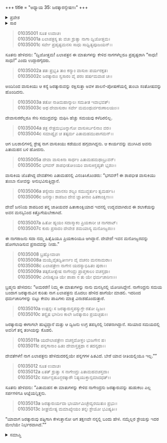 +++
title = "ಅಧ್ಯಾಯ 35: ಜರತ್ಕಾರನ್ವೇಷಣಃ"
+++

<details><summary>ಪ್ರವೇಶ</summary>


।।   ಓಂ ಓಂ ನಮೋ ನಾರಾಯಣಾಯ।।   ಶ್ರೀ ವೇದವ್ಯಾಸಾಯ ನಮಃ ।।

ಶ್ರೀ ಕೃಷ್ಣದ್ವೈಪಾಯನ ವೇದವ್ಯಾಸ ವಿರಚಿತ  

**ಶ್ರೀ ಮಹಾಭಾರತ**

**ಆದಿ ಪರ್ವ**

**ಆಸ್ತೀಕ ಪರ್ವ**

**ಅಧ್ಯಾಯ 35**

</details>


<details><summary>ಸಾರ</summary>
ವಾಸುಕಿಯು ಏಲಾಪತ್ರನು ಹೇಳಿದುದನ್ನು ಬ್ರಹ್ಮನಿಂದ ನಿರ್ದಿಷ್ಟಪಡಿಸಿಕೊಂಡು ತಂಗಿ ಜರತ್ಕಾರುವನ್ನು ನೋಡಿಕೊಳ್ಳುವುದು (1-10). ಮುನಿ ಜರತ್ಕಾರುವಿನ ಮೇಲೆ ಕಣ್ಣಿಡುವಂತೆ ಇತರ ಸರ್ಪಗಳಿಗೆ ಹೇಳಿದುದು (11-13).

</details>




> 01035001 ಸೂತ ಉವಾಚ।  
01035001a ಏಲಾಪತ್ರಸ್ಯ ತು ವಚಃ ಶ್ರುತ್ವಾ ನಾಗಾ ದ್ವಿಜೋತ್ತಮ।   
01035001c ಸರ್ವೇ ಪ್ರಹೃಷ್ಟಮನಸಃ ಸಾಧು ಸಾಧ್ವಿತ್ಯಪೂಜಯನ್।।

ಸೂತನು ಹೇಳಿದನು: “ದ್ವಿಜೋತ್ತಮ! ಏಲಾಪತ್ರನ ಈ ಮಾತುಗಳನ್ನು ಕೇಳಿದ ನಾಗಗಳೆಲ್ಲರೂ ಪ್ರಹೃಷ್ಟರಾಗಿ “ಸಾಧು! ಸಾಧು!” ಎಂದು ಉದ್ಗಾರಗೈದರು.

> 01035002a ತತಃ ಪ್ರಭೃತಿ ತಾಂ ಕನ್ಯಾಂ ವಾಸುಕಿಃ ಪರ್ಯರಕ್ಷತ।  
01035002c ಜರತ್ಕಾರುಂ ಸ್ವಸಾರಂ ವೈ ಪರಂ ಹರ್ಷಮವಾಪ ಚ।।

ಅಂದಿನಿಂದ ವಾಸುಕಿಯು ಆ ಕನ್ಯೆ ಜರತ್ಕಾರುವನ್ನು ರಕ್ಷಿಸುತ್ತಾ ಅವಳ ಪಾಲನೆ-ಪೋಷಣೆಯಲ್ಲಿ ತುಂಬಾ ಸಂತೋಷವನ್ನು ಹೊಂದಿದನು.

> 01035003a ತತೋ ನಾತಿಮಹಾನ್ಕಾಲಃ ಸಮತೀತ ಇವಾಭವತ್।  
01035003c ಅಥ ದೇವಾಸುರಾಃ ಸರ್ವೇ ಮಮಂಥುರ್ವರುಣಾಲಯಂ।।

ದೇವಾಸುರರೆಲ್ಲರೂ ಸೇರಿ ಸಮುದ್ರವನ್ನು ಮಥಿಸಿ ಹೆಚ್ಚು ಸಮಯವು ಕಳೆದಿರಲಿಲ್ಲ.

> 01035004a ತತ್ರ ನೇತ್ರಮಭೂನ್ನಾಗೋ ವಾಸುಕಿರ್ಬಲಿನಾಂ ವರಃ।  
01035004c ಸಮಾಪ್ಯೈವ ಚ ತತ್ಕರ್ಮ ಪಿತಾಮಹಮುಪಾಗಮನ್।।

ಆಗ ಬಲಶಾಲಿಗಳಲ್ಲಿ ಶ್ರೇಷ್ಠ ನಾಗ ವಾಸುಕಿಯು ಕಡೆಯುವ ಹಗ್ಗವಾಗಿದ್ದನು. ಆ ಕಾರ್ಯವನ್ನು ಮುಗಿಸಿದ ಅವನು ಪಿತಾಮಹನ ಬಳಿ ಹೋದನು.

> 01035005a ದೇವಾ ವಾಸುಕಿನಾ ಸಾರ್ಧಂ ಪಿತಾಮಹಮಥಾಬ್ರುವನ್।  
01035005c ಭಗವನ್ ಶಾಪಭೀತೋಽಯಂ ವಾಸುಕಿಸ್ತಪ್ಯತೇ ಭೃಶಂ।।

ವಾಸುಕಿಯ ಜೊತೆಗಿದ್ದ ದೇವತೆಗಳು ಪಿತಾಮಹನಲ್ಲಿ ವಿನಂತಿಸಿಕೊಂಡರು: “ಭಗವನ್! ಈ ಶಾಪಭೀತ ವಾಸುಕಿಯು ತುಂಬಾ ನೋವನ್ನು ಅನುಭವಿಸುತ್ತಿದ್ದಾನೆ.

> 01035006a ತಸ್ಯೇದಂ ಮಾನಸಂ ಶಲ್ಯಂ ಸಮುದ್ಧರ್ತುಂ ತ್ವಮರ್ಹಸಿ।  
01035006c ಜನನ್ಯಾಃ ಶಾಪಜಂ ದೇವ ಜ್ಞಾತೀನಾಂ ಹಿತಕಾಂಕ್ಷಿಣಃ।।

ದೇವ! ಜನನಿಯ ಶಾಪದಿಂದ ತನ್ನ ಜಾತಿಯವರ ಹಿತಾಕಾಂಕ್ಷಿಯಾದ ಇವನಲ್ಲಿ ಉದ್ಭವವಾಗಿರುವ ಈ ಶಲಾಕೆಯನ್ನು ಅವನ ಮನಸ್ಸಿನಿಂದ ಕಿತ್ತೊಗೆಯಬೇಕಾಗಿದೆ.

> 01035007a ಹಿತೋ ಹ್ಯಯಂ ಸದಾಸ್ಮಾಕಂ ಪ್ರಿಯಕಾರೀ ಚ ನಾಗರಾಟ್।  
01035007c ಕುರು ಪ್ರಸಾದಂ ದೇವೇಶ ಶಮಯಾಸ್ಯ ಮನೋಜ್ವರಂ।।

ಈ ನಾಗರಾಜನು ಸದಾ ನಮ್ಮ ಹಿತೈಷಿಯೂ ಪ್ರಿಯಕಾರಿಯೂ ಆಗಿದ್ದಾನೆ. ದೇವೇಶ! ಇವನ ಮನೋಜ್ವರವನ್ನು ಹೋಗಲಾಡಿಸುವ ಪ್ರಸಾದವನ್ನು ನೀಡು.”

> 01035008 ಬ್ರಹ್ಮೋವಾಚ।  
01035008a ಮಯೈವೈತದ್ವಿತೀರ್ಣಂ ವೈ ವಚನಂ ಮನಸಾಮರಾಃ।  
01035008c ಏಲಾಪತ್ರೇಣ ನಾಗೇನ ಯದಸ್ಯಾಭಿಹಿತಂ ಪುರಾ।।  
01035009a ತತ್ಕರೋತ್ವೇಷ ನಾಗೇಂದ್ರಃ ಪ್ರಾಪ್ತಕಾಲಂ ವಚಸ್ತಥಾ।   
01035009c ವಿನಶಿಷ್ಯಂತಿ ಯೇ ಪಾಪಾ ನ ತು ಯೇ ಧರ್ಮಚಾರಿಣಃ।।

ಬ್ರಹ್ಮನು ಹೇಳಿದನು: “ಅಮರರೇ! ನಿಮ್ಮ ಈ ಮಾತುಗಳನ್ನು ನಾನು ಮನಸ್ಸಿನಲ್ಲಿ ಯೋಚಿಸಿದ್ದೇನೆ. ನಾಗೇಂದ್ರನು ಸಮಯ ಬಂದಾಗ ಜರತ್ಕಾರುವಿನ ಕುರಿತು ನಾಗ ಏಲಾಪತ್ರನು ಮೊದಲು ಹೇಳಿದ ಹಾಗೆಯೇ ಮಾಡಲಿ. ಇದರಿಂದ ಧರ್ಮಚಾರಿಗಳನ್ನು ಬಿಟ್ಟು ಕೇವಲ ಪಾಪಿಗಳು ಮಾತ್ರ ವಿನಾಶಹೊಂದುತ್ತಾರೆ.

> 01035010a ಉತ್ಪನ್ನಃ ಸ ಜರತ್ಕಾರುಸ್ತಪಸ್ಯುಗ್ರೇ ರತೋ ದ್ವಿಜಃ।  
01035010c ತಸ್ಯೈಷ ಭಗಿನೀಂ ಕಾಲೇ ಜರತ್ಕಾರುಂ ಪ್ರಯಚ್ಛತು।।

ಜರತ್ಕಾರುವು ಈಗಾಗಲೇ ಹುಟ್ಟಿದ್ದಾನೆ ಮತ್ತು ಆ ದ್ವಿಜನು ಉಗ್ರ ತಪಸ್ಸಿನಲ್ಲಿ ನಿರತನಾಗಿದ್ದಾನೆ. ಸರಿಯಾದ ಸಮಯದಲ್ಲಿ ಅವನಿಗೆ ತನ್ನ ತಂಗಿಯನ್ನು ಕೊಡಲಿ.

> 01035011a ಯದೇಲಾಪತ್ರೇಣ ವಚಸ್ತದೋಕ್ತಂ ಭುಜಗೇನ ಹ।  
01035011c ಪನ್ನಗಾನಾಂ ಹಿತಂ ದೇವಾಸ್ತತ್ತಥಾ ನ ತದನ್ಯಥಾ।।

ದೇವತೆಗಳೇ! ನಾಗ ಏಲಾಪತ್ರನು ಹೇಳಿದುದರಲ್ಲಿಯೇ ಪನ್ನಗಗಳ ಹಿತವಿದೆ. ಬೇರೆ ಯಾವ ರೀತಿಯಲ್ಲಿಯೂ ಇಲ್ಲ.””

> 01035012 ಸೂತ ಉವಾಚ।  
01035012a ಏತತ್ ಶ್ರುತ್ವಾ ಸ ನಾಗೇಂದ್ರಃ ಪಿತಾಮಹವಚಸ್ತದಾ।   
01035012c ಸರ್ಪಾನ್ಬಹೂನ್ಜರತ್ಕಾರೌ ನಿತ್ಯಯುಕ್ತಾನ್ಸಮಾದಧತ್।।

ಸೂತನು ಹೇಳಿದನು: “ಪಿತಾಮಹನ ಈ ಮಾತುಗಳನ್ನು ಕೇಳಿದ ನಾಗೇಂದ್ರನು ಜರತ್ಕಾರುವನ್ನು ಹುಡುಕಲು ಎಲ್ಲ ಸರ್ಪಗಳಿಗೂ ಆಜ್ಞೆಯನ್ನಿತ್ತನು.

> 01035013a ಜರತ್ಕಾರುರ್ಯದಾ ಭಾರ್ಯಾಮಿಚ್ಛೇದ್ವರಯಿತುಂ ಪ್ರಭುಃ।  
01035013c ಶೀಘ್ರಮೇತ್ಯ ಮಮಾಖ್ಯೇಯಂ ತನ್ನಃ ಶ್ರೇಯೋ ಭವಿಷ್ಯತಿ।।

“ಯಾವಾಗ ಜರತ್ಕಾರುವು ಪತ್ನಿಗಾಗಿ ಕೇಳುತ್ತಾನೋ ಆಗ ತಕ್ಷಣವೇ ನನ್ನಲ್ಲಿ ಬಂದು ಹೇಳಿ. ನಮ್ಮೆಲ್ಲರ ಶ್ರೇಯಸ್ಸು ಇದರ ಮೇಲೆಯೇ ನಿರ್ಭರವಾಗಿದೆ.””

<details><summary>ಸಮಾಪ್ತಿ</summary>

ಇತಿ ಶ್ರೀ ಮಹಾಭಾರತೇ ಆದಿಪರ್ವಣಿ ಆಸ್ತೀಕಪರ್ವಣಿ ಜರತ್ಕಾರನ್ವೇಷಣೇ ಪಂಚತ್ರಿಂಶೋಽಧ್ಯಾಯಃ।  
ಇದು ಶ್ರೀ ಮಹಾಭಾರತದಲ್ಲಿ ಆದಿಪರ್ವದಲ್ಲಿ ಆಸ್ತೀಕಪರ್ವದಲ್ಲಿ ಜರತ್ಕಾರನ್ವೇಷಣ ಎನ್ನುವ ಮೂವತ್ತೈದನೆಯ ಅಧ್ಯಾಯವು.

</details>
